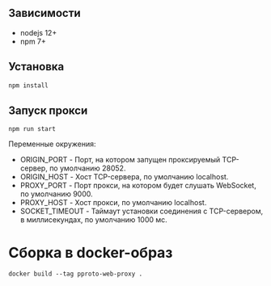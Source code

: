 ## Зависимости

 - nodejs 12+
 - npm 7+

## Установка

```bash
npm install
```

## Запуск прокси

```
npm run start
```

Переменные окружения:
 - ORIGIN_PORT - Порт, на котором запущен проксируемый TCP-сервер, по умолчанию 28052.
 - ORIGIN_HOST - Хост TCP-сервера, по умолчанию localhost.
 - PROXY_PORT - Порт прокси, на котором будет слушать WebSocket, по умолчанию 9000.
 - PROXY_HOST - Хост прокси, по умолчанию localhost.
 - SOCKET_TIMEOUT - Таймаут установки соединения с TCP-сервером, в миллисекундах, по умолчанию 1000 мс.

# Сборка в docker-образ

```
docker build --tag pproto-web-proxy .
```
